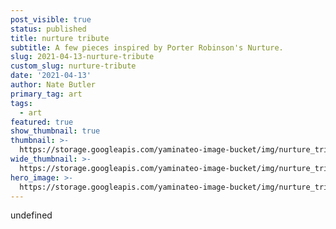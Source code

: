 ```yaml
---
post_visible: true
status: published
title: nurture tribute
subtitle: A few pieces inspired by Porter Robinson's Nurture.
slug: 2021-04-13-nurture-tribute
custom_slug: nurture-tribute
date: '2021-04-13'
author: Nate Butler
primary_tag: art
tags:
  - art
featured: true
show_thumbnail: true
thumbnail: >-
  https://storage.googleapis.com/yaminateo-image-bucket/img/nurture_tribute_1x1.jpg
wide_thumbnail: >-
  https://storage.googleapis.com/yaminateo-image-bucket/img/nurture_tribute_2x1.jpg
hero_image: >-
  https://storage.googleapis.com/yaminateo-image-bucket/img/nurture_tribute_hero.jpg
---
```

undefined